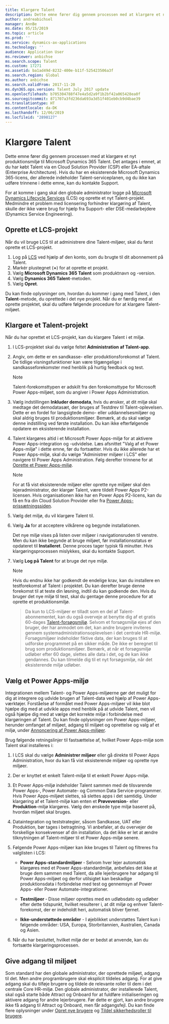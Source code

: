 ```yaml
---
title: Klargøre Talent
description: Dette emne fører dig gennem processen med at klargøre et nyt miljø til Microsoft Dynamics 365 Talent.
author: andreabichsel
manager: AnnBe
ms.date: 05/15/2019
ms.topic: article
ms.prod: ''
ms.service: dynamics-ax-applications
ms.technology: ''
audience: Application User
ms.reviewer: anbichse
ms.search.scope: Talent
ms.custom: 17271
ms.assetid: ba1ad49d-8232-400e-b11f-525423506a3f
ms.search.region: Global
ms.author: anbichse
ms.search.validFrom: 2017-11-20
ms.dyn365.ops.version: Talent July 2017 update
ms.openlocfilehash: b705304788f47e4a5d2a9f1b2bf42a065428ea0f
ms.sourcegitcommit: 871707a3fd236da693a3d51f401eb0cb9d4bae39
ms.translationtype: HT
ms.contentlocale: da-DK
ms.lasthandoff: 12/06/2019
ms.locfileid: "2898127"
---
```

# <a name="provision-talent"></a>Klargøre Talent

Dette emne fører dig gennem processen med at klargøre et nyt produktionsmiljø til Microsoft Dynamics 365 Talent. Det antages i emnet, at du har købt Talent via en Cloud Solution Provider (CSP) eller EA-aftale (Enterprise Architecture). Hvis du har en eksisterende Microsoft Dynamics 365-licens, der allerede indeholder Talent-serviceplanen, og du ikke kan udføre trinnene i dette emne, kan du kontakte Support.

For at komme i gang skal den globale administrator logge på [Microsoft Dynamics Lifecycle Services](https://lcs.dynamics.com) (LCS) og oprette et nyt Talent-projekt. Medmindre et problem med licensering forhindrer klargøring af Talent, skulle der ikke være brug for hjælp fra Support- eller DSE-medarbejdere (Dynamics Service Engineering).

## <a name="create-an-lcs-project"></a>Oprette et LCS-projekt
Når du vil bruge LCS til at administrere dine Talent-miljøer, skal du først oprette et LCS-projekt.

1. Log på [LCS](https://lcs.dynamics.com/Logon/Index) ved hjælp af den konto, som du brugte til dit abonnement på Talent.
2. Markér plustegnet (**+**) for at oprette et projekt.
3. Vælg **Microsoft Dynamics 365 Talent** som produktnavn og -version.
4. Vælg **Dynamics 365 Talent**-metoden.
5. Vælg **Opret**.

Du kan finde oplysninger om, hvordan du kommer i gang med Talent, i den **Talent**-metode, du oprettede i det nye projekt. Når du er færdig med at oprette projektet, skal du udføre følgende procedure for at klargøre Talent-miljøet.

## <a name="provision-a-talent-project"></a>Klargøre et Talent-projekt
Når du har oprettet et LCS-projekt, kan du klargøre Talent i et miljø.

1. I LCS-projektet skal du vælge feltet **Administration af Talent-app**.
2. Angiv, om dette er en sandkasse- eller produktionsforekomst af Talent. De tidlige visningsfunktioner kan være tilgængelige i sandkasseforekomster med henblik på hurtig feedback og test. 
    > [!NOTE]
    > Talent-forekomsttypen er adskilt fra den forekomsttype for Microsoft Power Apps-miljøet, som du angiver i Power Apps Administration.
3. Vælg indstillingen **Inkluder demodata**, hvis du ønsker, at dit miljø skal medtage det demodatasæt, der bruges af Testdrev til Talent-oplevelsen. Dette er en fordel for langsigtede demo- eller uddannelsesmiljøer og skal aldrig bruges til produktionsmiljøer.  Bemærk, at du skal vælge denne indstilling ved første installation. Du kan ikke efterfølgende opdatere en eksisterende installation.
4. Talent klargøres altid i et Microsoft Power Apps-miljø for at aktivere Power Apps-integration og -udvidelse. Læs afsnittet "Valg af et Power Apps-miljø" i dette emne, før du fortsætter. Hvis du ikke allerede har et Power Apps-miljø, skal du vælge "Administrer miljøer i LCS" eller navigere til Power Apps Administration. Følg derefter trinnene for at [Oprette et Power Apps-miljø](https://docs.microsoft.com/powerapps/administrator/create-environment).

    > [!NOTE]
    > For at få vist eksisterende miljøer eller oprette nye miljøer skal den lejeradministrator, der klargør Talent, være tildelt Power Apps P2-licensen. Hvis organisationen ikke har en Power Apps P2-licens, kan du få en fra din Cloud Solution Provider eller fra [Power Apps-prissætningssiden](https://powerapps.microsoft.com/pricing/).

5. Vælg det miljø, du vil klargøre Talent til.
6. Vælg **Ja** for at acceptere vilkårene og begynde installationen.

    Det nye miljø vises på listen over miljøer i navigationsruden til venstre. Men du kan ikke begynde at bruge miljøet, før installationsstatus er opdateret til **Installeret**. Denne proces tager typisk få minutter. Hvis klargøringsprocessen mislykkes, skal du kontakte Support.

7. Vælg **Log på Talent** for at bruge det nye miljø.

    > [!NOTE]
    > Hvis du endnu ikke har godkendt de endelige krav, kan du installere en testforekomst af Talent i projektet. Du kan derefter bruge denne forekomst til at teste din løsning, indtil du kan godkende den. Hvis du bruger det nye miljø til test, skal du gentage denne procedure for at oprette et produktionsmiljø.

    > Da kun to LCS-miljøer er tilladt som en del af Talent-abonnementet, kan du også overveje at benytte dig af et gratis 60-dages [Talent-forsøgsmiljø](https://dynamics.microsoft.com/talent/overview/). Selvom et forsøgsmiljø ejes af den bruger, der har anmodet om det, kan andre brugere inviteres gennem systemadministrationsoplevelsen i det centrale HR-miljø. Forsøgsmiljøer indeholder fiktive data, der kan bruges til at udforske programmet på en sikker måde. De ikke er beregnet til brug som produktionsmiljøer. Bemærk, at når et forsøgsmiljø udløber efter 60 dage, slettes alle data i det, og de kan ikke gendannes. Du kan tilmelde dig til et nyt forsøgsmiljø, når det eksisterende miljø udløber.

## <a name="select-a-power-apps-environment"></a>Vælg et Power Apps-miljø

Integrationen mellem Talent- og Power Apps-miljøerne gør det muligt for dig at integrere og udvide brugen af Talent-data ved hjælp af Power Apps-værktøjer. Forståelse af formålet med Power Apps-miljøer vil ikke blot hjælpe dig med at udvikle apps med henblik på at udvide Talent, men vil også hjælpe dig med at vælge det korrekte miljø i forbindelse med klargøringen af Talent. Du kan finde oplysninger om Power Apps-miljøer, herunder omfanget af miljøet, adgang til miljøet og oprettelse og valg af et miljø, under [Annoncering af Power Apps-miljøer](https://powerapps.microsoft.com/blog/powerapps-environments/). 

Brug følgende retningslinjer til fastsættelse af, hvilket Power Apps-miljø som Talent skal installeres i: 

1. I LCS skal du vælge **Administrer miljøer** eller gå direkte til Power Apps Administration, hvor du kan få vist eksisterende miljøer og oprette nye miljøer.
2. Der er knyttet et enkelt Talent-miljø til et enkelt Power Apps-miljø.
3. Et Power Apps-miljø indeholder Talent sammen med de tilsvarende Power Apps-, Power Automate- og Common Data Service-programmer. Hvis Power Apps-miljøet slettes, så slettes apps i det samtidig. Under klargøring af et Talent-miljø kan enten et **Prøveversion**- eller **Produktion**-miljø klargøres. Vælg den ønskede type miljø baseret på, hvordan miljøet skal bruges. 
4. Dataintegration og teststrategier, såsom Sandkasse, UAT eller Produktion, bør tages i betragtning. Vi anbefaler, at du overvejer de forskellige konsekvenser af din installation, da det ikke er let at ændre tilknytningen af Talent-miljøer til et Power Apps-miljø senere.
5. Følgende Power Apps-miljøer kan ikke bruges til Talent og filtreres fra valglisten i LCS:
 
    - **Power Apps-standardmiljøer** ‑ Selvom hver lejer automatisk klargøres med et Power Apps-standardmiljø, anbefales det ikke at bruge dem sammen med Talent, da alle lejerbrugere har adgang til Power Apps-miljøet og derfor utilsigtet kan beskadige produktionsdata i forbindelse med test og gennemsyn af Power Apps- eller Power Automate-integrationer.
   
    - **Testmiljøer** ‑ Disse miljøer oprettes med en udløbsdato og udløber efter dette tidspunkt, hvilket resulterer i, at dit miljø og enhver Talent-forekomst, der er indeholdt heri, automatisk bliver fjernet.
   
    - **Ikke-understøttede områder** - I øjeblikket understøttes Talent kun i følgende områder: USA, Europa, Storbritannien, Australien, Canada og Asien.
  
6. Når du har besluttet, hvilket miljø der er bedst at anvende, kan du fortsætte klargøringsprocessen. 
 
## <a name="grant-access-to-the-environment"></a>Give adgang til miljøet
Som standard har den globale administrator, der oprettede miljøet, adgang til det. Men andre programbrugere skal eksplicit tildeles adgang. For at give adgang skal du tilføje brugere og tildele de relevante roller til dem i det centrale Core HR-miljø. Den globale administrator, der installerede Talent, skal også starte både Attract og Onboard for at fuldføre initialiseringen og aktivere adgang for andre lejerbrugere.  Før dette er gjort, kan andre brugere ikke få adgang til Attract og Onboard, men får adgangsfejl. Du kan finde flere oplysninger under [Opret nye brugere](https://docs.microsoft.com/dynamics365/unified-operations/dev-itpro/sysadmin/tasks/create-new-users) og [Tildel sikkerhedsroller til brugere](https://docs.microsoft.com/dynamics365/unified-operations/dev-itpro/sysadmin/tasks/assign-users-security-roles). 
